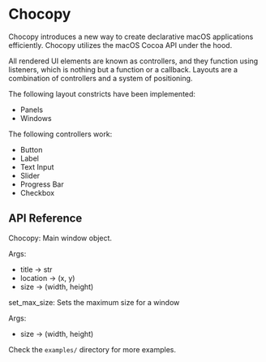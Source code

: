 # Chocopy

Chocopy introduces a new way to create declarative macOS applications efficiently. Chocopy utilizes the macOS Cocoa API under the hood.

All rendered UI elements are known as controllers, and they function using listeners, which is nothing but a function or a callback. Layouts are a combination of controllers and a system of positioning. 

The following layout constricts have been implemented:
- Panels
- Windows

The following controllers work:
- Button
- Label
- Text Input
- Slider
- Progress Bar
- Checkbox

## API Reference

Chocopy: Main window object.

Args:
- title -> str
- location -> (x, y)
- size -> (width, height)

set_max_size: Sets the maximum size for a window

Args:
- size -> (width, height)

Check the `examples/` directory for more examples.
